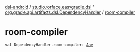 [dsl-android](../../index.md) / [studio.forface.easygradle.dsl](../index.md) / [org.gradle.api.artifacts.dsl.DependencyHandler](index.md) / [room-compiler](./room-compiler.md)

# room-compiler

`val DependencyHandler.room-compiler: `[`Any`](https://kotlinlang.org/api/latest/jvm/stdlib/kotlin/-any/index.html)